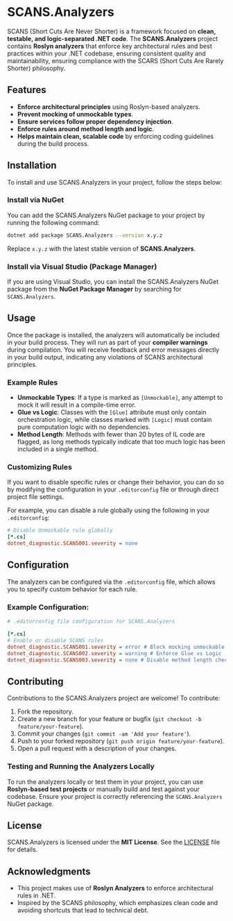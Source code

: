
# SCANS.Analyzers

SCANS (Short Cuts Are Never Shorter) is a framework focused on **clean, testable, and logic-separated .NET code**. The **SCANS.Analyzers** project contains **Roslyn analyzers** that enforce key architectural rules and best practices within your .NET codebase, ensuring consistent quality and maintainability, ensuring compliance with the SCARS (Short Cuts Are Rarely Shorter) philosophy.

## Features

- **Enforce architectural principles** using Roslyn-based analyzers.
- **Prevent mocking of unmockable types**.
- **Ensure services follow proper dependency injection**.
- **Enforce rules around method length and logic**.
- **Helps maintain clean, scalable code** by enforcing coding guidelines during the build process.

## Installation

To install and use SCANS.Analyzers in your project, follow the steps below:

### Install via NuGet

You can add the SCANS.Analyzers NuGet package to your project by running the following command:

```bash
dotnet add package SCANS.Analyzers --version x.y.z
```

Replace `x.y.z` with the latest stable version of **SCANS.Analyzers**.

### Install via Visual Studio (Package Manager)

If you are using Visual Studio, you can install the SCANS.Analyzers NuGet package from the **NuGet Package Manager** by searching for `SCANS.Analyzers`.

## Usage

Once the package is installed, the analyzers will automatically be included in your build process. They will run as part of your **compiler warnings** during compilation. You will receive feedback and error messages directly in your build output, indicating any violations of SCANS architectural principles.

### Example Rules

- **Unmockable Types**: If a type is marked as `[Unmockable]`, any attempt to mock it will result in a compile-time error.
- **Glue vs Logic**: Classes with the `[Glue]` attribute must only contain orchestration logic, while classes marked with `[Logic]` must contain pure computation logic with no dependencies.
- **Method Length**: Methods with fewer than 20 bytes of IL code are flagged, as long methods typically indicate that too much logic has been included in a single method.
  
### Customizing Rules

If you want to disable specific rules or change their behavior, you can do so by modifying the configuration in your `.editorconfig` file or through direct project file settings. 

For example, you can disable a rule globally using the following in your `.editorconfig`:

```ini
# Disable Unmockable rule globally
[*.cs]
dotnet_diagnostic.SCANS001.severity = none
```

## Configuration

The analyzers can be configured via the `.editorconfig` file, which allows you to specify custom behavior for each rule.

### Example Configuration:

```ini
# .editorconfig file configuration for SCANS.Analyzers

[*.cs]
# Enable or disable SCANS rules
dotnet_diagnostic.SCANS001.severity = error # Block mocking unmockable types
dotnet_diagnostic.SCANS002.severity = warning # Enforce Glue vs Logic
dotnet_diagnostic.SCANS003.severity = none # Disable method length check
```

## Contributing

Contributions to the SCANS.Analyzers project are welcome! To contribute:

1. Fork the repository.
2. Create a new branch for your feature or bugfix (`git checkout -b feature/your-feature`).
3. Commit your changes (`git commit -am 'Add your feature'`).
4. Push to your forked repository (`git push origin feature/your-feature`).
5. Open a pull request with a description of your changes.

### Testing and Running the Analyzers Locally

To run the analyzers locally or test them in your project, you can use **Roslyn-based test projects** or manually build and test against your codebase. Ensure your project is correctly referencing the `SCANS.Analyzers` NuGet package.

## License

SCANS.Analyzers is licensed under the **MIT License**. See the [LICENSE](LICENSE) file for details.

## Acknowledgments

- This project makes use of **Roslyn Analyzers** to enforce architectural rules in .NET.
- Inspired by the SCANS philosophy, which emphasizes clean code and avoiding shortcuts that lead to technical debt.
